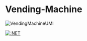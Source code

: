 # Vending-Machine
![VendingMachineUMl](https://user-images.githubusercontent.com/95750574/207688210-0422331e-5ad1-4453-bff6-b27577c94e10.png)

[![.NET](https://github.com/ZezethuM/Vending-Machine/actions/workflows/dotnet-desktop.yml/badge.svg)](https://github.com/ZezethuM/Vending-Machine/actions/workflows/dotnet-desktop.yml)
